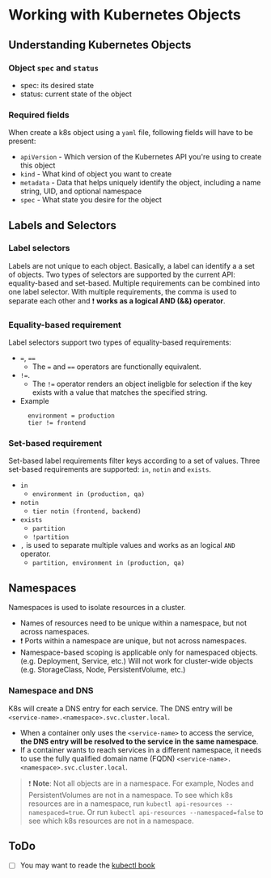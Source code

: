 # Working with Kubernetes Objects

## Understanding Kubernetes Objects

### Object `spec` and `status`
- spec: its desired state
- status: current state of the object

### Required fields
When create a k8s object using a `yaml` file, following fields will have to be present:
- `apiVersion` - Which version of the Kubernetes API you're using to create this object
- `kind` - What kind of object you want to create
- `metadata` - Data that helps uniquely identify the object, including a name string, UID, and optional namespace
- `spec` - What state you desire for the object

## Labels and Selectors
### Label selectors
Labels are not unique to each object. Basically, a label can identify a a set of objects. Two types of selectors are supported by the current API: equality-based and set-based. Multiple requirements can be combined into one label selector. With multiple requirements, the comma is used to separate each other and :exclamation: **works as a logical AND (&&) operator**.

### Equality-based requirement
Label selectors support two types of equality-based requirements:
- `=`, `==`
  - The `=` and `==` operators are functionally equivalent. 
- `!=`. 
  - The `!=` operator renders an object ineligble for selection if the key exists with a value that matches the specified string.
- Example 
  ```
    environment = production
    tier != frontend
  ```

### Set-based requirement
Set-based label requirements filter keys according to a set of values. Three set-based requirements are supported: `in`, `notin` and `exists`. 

- `in` 
  - `environment in (production, qa)`
- `notin`
  - `tier notin (frontend, backend)`
- `exists`
  - `partition`
  - `!partition`
- `,` is used to separate multiple values and works as an logical `AND` operator.
  - `partition, environment in (production, qa)`

## Namespaces
Namespaces is used to isolate resources in a cluster. 
- Names of resources need to be unique within a namespace, but not across namespaces. 
- :exclamation: Ports within a namespace are unique, but not across namespaces.
- Namespace-based scoping is applicable only for namespaced objects. (e.g. Deployment, Service, etc.) Will not work for cluster-wide objects (e.g. StorageClass, Node, PersistentVolume, etc.)

### Namespace and DNS
K8s will create a DNS entry for each service. The DNS entry will be `<service-name>.<namespace>.svc.cluster.local`. 
- When a container only uses the `<service-name>` to access the service, **the DNS entry will be resolved to the service in the same namespace**.
- If a container wants to reach services in a different namespace, it needs to use the fully qualified domain name (FQDN) `<service-name>.<namespace>.svc.cluster.local`.

> :exclamation: **Note**: Not all objects are in a namespace. For example, Nodes and PersistentVolumes are not in a namespace. To see which k8s resources are in a namespace, run `kubectl api-resources --namespaced=true`. Or run `kubectl api-resources --namespaced=false` to see which k8s resources are not in a namespace.

## ToDo
- [ ] You may want to reade the [kubectl book](https://kubectl.docs.kubernetes.io/guides/)